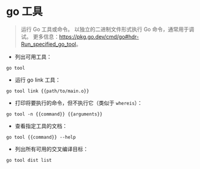 # go 工具

> 运行 Go 工具或命令。
> 以独立的二进制文件形式执行 Go 命令，通常用于调试。
> 更多信息：<https://pkg.go.dev/cmd/go#hdr-Run_specified_go_tool>。

- 列出可用工具：

`go tool`

- 运行 go link 工具：

`go tool link {{path/to/main.o}}`

- 打印将要执行的命令，但不执行它（类似于 `whereis`）：

`go tool -n {{command}} {{arguments}}`

- 查看指定工具的文档：

`go tool {{command}} --help`

- 列出所有可用的交叉编译目标：

`go tool dist list`